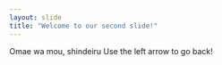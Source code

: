 ```yaml
---
layout: slide
title: "Welcome to our second slide!"
---
```

Omae wa mou, shindeiru
Use the left arrow to go back!
